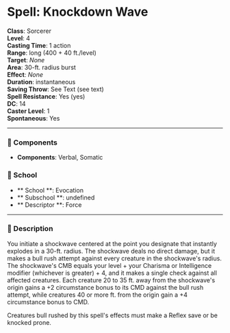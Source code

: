 
# Spell: Knockdown Wave
**Class**: Sorcerer  
**Level**: 4  
**Casting Time**: 1 action  
**Range**: long (400 + 40 ft./level)  
**Target**: _None_  
**Area**: 30-ft. radius burst  
**Effect**: _None_  
**Duration**: instantaneous  
**Saving Throw**: See Text (see text)  
**Spell Resistance**: Yes (yes)  
**DC**: 14  
**Caster Level**: 1  
**Spontaneous**: Yes

---

### 🔮 Components
- **Components**: Verbal, Somatic

### 🏫 School
- ** School **: Evocation
- ** Subschool **: undefined
- ** Descriptor **: Force
---

### 📜 Description
You initiate a shockwave centered at the point you designate that instantly explodes in a 30-ft. radius. The shockwave deals no direct damage, but it makes a bull rush attempt against every creature in the shockwave's radius. The shockwave's CMB equals your level + your Charisma or Intelligence modifier (whichever is greater) + 4, and it makes a single check against all affected creatures. Each creature 20 to 35 ft. away from the shockwave's origin gains a +2 circumstance bonus to its CMD against the bull rush attempt, while creatures 40 or more ft. from the origin gain a +4 circumstance bonus to CMD.

Creatures bull rushed by this spell's effects must make a Reflex save or be knocked prone.
